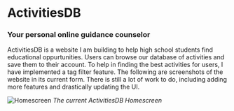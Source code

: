 # ActivitiesDB
### Your personal online guidance counselor

ActivitiesDB is a website I am building to help high school students find educational oppurtunities. Users can browse our database of activities and save them to their account. To help in finding the best activities for users, I have implemented a tag filter feature. The following are screenshots of the website in its current form. There is still a lot of work to do, including adding more features and drastically updating the UI.

![Homescreen](https://github.com/user-attachments/assets/4025878f-9778-4bc0-bbb1-1fc7cdead04c)
_The current ActivitiesDB Homescreen_
